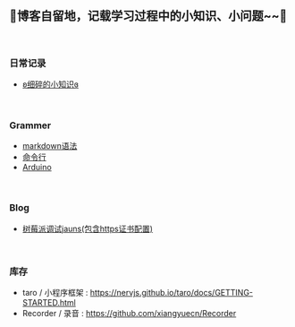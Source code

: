 ## 🌸博客自留地，记载学习过程中的小知识、小问题~~🌸

<br/>

### 日常记录
  * [ʚ细碎的小知识ɞ](https://github.com/lulu-s/lulu-book/blob/master/trivia.md)

<br/>

### Grammer
  * [markdown语法](https://github.com/lulu-s/lulu-book/blob/master/Grammer/markdown%20grammar.md)
  * [命令行](https://github.com/lulu-s/lulu-book/blob/master/Grammer/command.md)
  * [Arduino](https://github.com/lulu-s/lulu-book/blob/master/Grammer/arduino.md)

<br/>

### Blog
  
  * [树莓派调试jauns(包含https证书配置)](https://github.com/lulu-s/lulu-book/blob/master/Blog/pi.md) 

<br/>

### 库存
  * taro / 小程序框架 :  https://nervjs.github.io/taro/docs/GETTING-STARTED.html
  * Recorder / 录音  :  https://github.com/xiangyuecn/Recorder